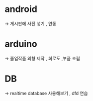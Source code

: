 # android
→ 게시판에 사진 넣기 , 연동
<br>
# arduino
→ 졸업작품 외형 제작 , 회로도 ,부품 조립
# DB
→ realtime database 사용해보기 , dfd 연습
